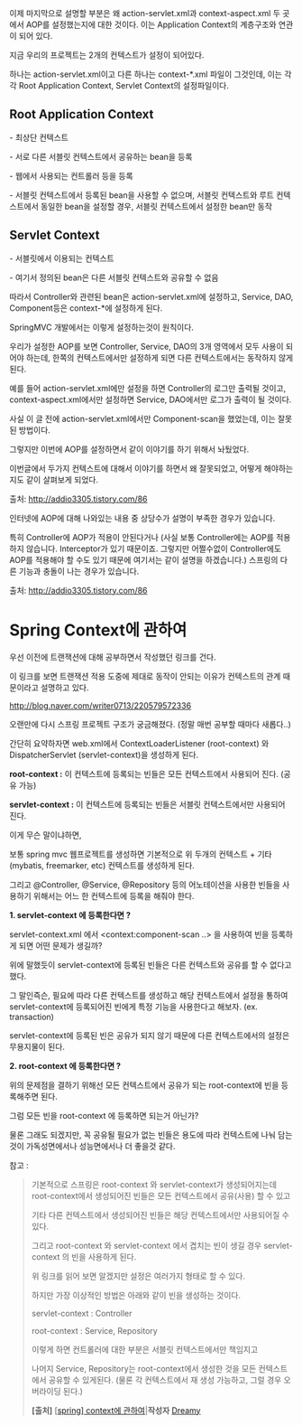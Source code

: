 이제 마지막으로 설명할 부분은 왜 action-servlet.xml과 context-aspect.xml 두 곳에서 AOP를 설정했는지에 대한 것이다. 이는 Application Context의 계층구조와 연관이 되어 있다. 

지금 우리의 프로젝트는 2개의 컨텍스트가 설정이 되어있다. 

하나는 action-servlet.xml이고 다른 하나는 context-*.xml 파일이 그것인데, 이는 각각 Root Application Context, Servlet Context의 설정파일이다.

## Root Application Context

\- 최상단 컨텍스트 

\- 서로 다른 서블릿 컨텍스트에서 공유하는 bean을 등록 

\- 웹에서 사용되는 컨트롤러 등을 등록

\- 서블릿 컨텍스트에서 등록된 bean을 사용할 수 없으며, 서블릿 컨텍스트와 루트 컨텍스트에서 동일한 bean을 설정할 경우, 서블릿 컨텍스트에서 설정한 bean만 동작

## Servlet Context

\- 서블릿에서 이용되는 컨텍스트

\- 여기서 정의된 bean은 다른 서블릿 컨텍스트와 공유할 수 없음

따라서 Controller와 관련된 bean은 action-servlet.xml에 설정하고, Service, DAO, Component등은 context-*에 설정하게 된다.

SpringMVC 개발에서는 이렇게 설정하는것이 원칙이다. 

우리가 설정한 AOP를 보면 Controller, Service, DAO의 3개 영역에서 모두 사용이 되어야 하는데, 한쪽의 컨텍스트에서만 설정하게 되면 다른 컨텍스트에서는 동작하지 않게 된다. 

예를 들어 action-servlet.xml에만 설정을 하면 Controller의 로그만 출력될 것이고, context-aspect.xml에서만 설정하면 Service, DAO에서만 로그가 출력이 될 것이다.

사실 이 글 전에 action-servlet.xml에서만 Component-scan을 했었는데, 이는 잘못된 방법이다. 

그렇지만 이번에 AOP를 설정하면서 같이 이야기를 하기 위해서 놔뒀었다. 

이번글에서 두가지 컨텍스트에 대해서 이야기를 하면서 왜 잘못되었고, 어떻게 해야하는지도 같이 살펴보게 되었다.

출처: http://addio3305.tistory.com/86

인터넷에 AOP에 대해 나와있는 내용 중 상당수가 설명이 부족한 경우가 있습니다.

특히 Controller에 AOP가 적용이 안된다거나 (사실 보통 Controller에는 AOP를 적용하지 않습니다. Interceptor가 있기 때문이죠. 그렇지만 어쩔수없이 Controller에도 AOP를 적용해야 할 수도 있기 때문에 여기서는 같이 설명을 하겠습니다.) 스프링의 다른 기능과 충돌이 나는 경우가 있습니다.

출처: http://addio3305.tistory.com/86



# Spring Context에 관하여

우선 이전에 트랜잭션에 대해 공부하면서 작성했던 링크를 건다.

이 링크를 보면 트랜잭션 적용 도중에 제대로 동작이 안되는 이유가 컨텍스트의 관계 때문이라고 설명하고 있다.

http://blog.naver.com/writer0713/220579572336



오랜만에 다시 스프링 프로젝트 구조가 궁금해졌다. (정말 매번 공부할 때마다 새롭다..)

간단히 요약하자면 web.xml에서 ContextLoaderListener (root-context) 와 DispatcherServlet (servlet-context)을 생성하게 된다.

**root-context :** 이 컨텍스트에 등록되는 빈들은 모든 컨텍스트에서 사용되어 진다. (공유 가능)

**servlet-context :** 이 컨텍스트에 등록되는 빈들은 서블릿 컨텍스트에서만 사용되어 진다.

이게 무슨 말이냐하면,

보통 spring mvc 웹프로젝트를 생성하면 기본적으로 위 두개의 컨텍스트 + 기타 (mybatis, freemarker, etc) 컨텍스트를 생성하게 된다.

그리고 @Controller, @Service, @Repository 등의 어노테이션을 사용한 빈들을 사용하기 위해서는 어느 한 컨텍스트에 등록을 해줘야 한다.



**1. servlet-context 에 등록한다면 ?**

servlet-context.xml 에서 <context:component-scan ..> 을 사용하여 빈을 등록하게 되면 어떤 문제가 생길까?

위에 말했듯이 servlet-context에 등록된 빈들은 다른 컨텍스트와 공유를 할 수 없다고 했다.

그 말인즉슨, 필요에 따라 다른 컨텍스트를 생성하고 해당 컨텍스트에서 설정을 통하여 servlet-context에 등록되어진 빈에게 특정 기능을 사용한다고 해보자. (ex. transaction)

servlet-context에 등록된 빈은 공유가 되지 않기 때문에 다른 컨텍스트에서의 설정은 무용지물이 된다.



**2. root-context 에 등록한다면 ?**

위의 문제점을 결하기 위해선 모든 컨텍스트에서 공유가 되는 root-context에 빈을 등록해주면 된다.

그럼 모든 빈을 root-context 에 등록하면 되는거 아닌가?

물론 그래도 되겠지만, 꼭 공유될 필요가 없는 빈들은 용도에 따라 컨텍스트에 나눠 담는것이 가독성면에서나 성능면에서나 더 좋을것 같다.



참고 : 

> 기본적으로 스프링은 root-context 와 servlet-context가 생성되어지는데 root-context에서 생성되어진 빈들은 모든 컨텍스트에서 공유(사용) 할 수 있고
>
> 기타 다른 컨텍스트에서 생성되어진 빈들은 해당 컨텍스트에서만 사용되어질 수 있다.
>
> 그리고 root-context 와 servlet-context 에서 겹치는 빈이 생길 경우 servlet-context 의 빈을 사용하게 된다.
>
> 위 링크를 읽어 보면 알겠지만 설정은 여러가지 형태로 할 수 있다.
>
> 하지만 가장 이상적인 방법은 아래와 같이 빈을 생성하는 것이다.
>
>
>
> servlet-context : Controller
>
> root-context : Service, Repository 
>
>
>
> 이렇게 하면 컨트롤러에 대한 부분은 서블릿 컨텍스트에서만 책임지고 
>
> 나머지 Service, Repository는 root-context에서 생성한 것을 모든 컨텍스트에서 공유할 수 있게된다. (물론 각 컨텍스트에서 재 생성 가능하고, 그럴 경우 오버라이딩 된다.)
>
> **[출처]** [[spring\] context에 관하여](https://blog.naver.com/writer0713/220701612165)|**작성자** [Dreamy](https://blog.naver.com/writer0713)